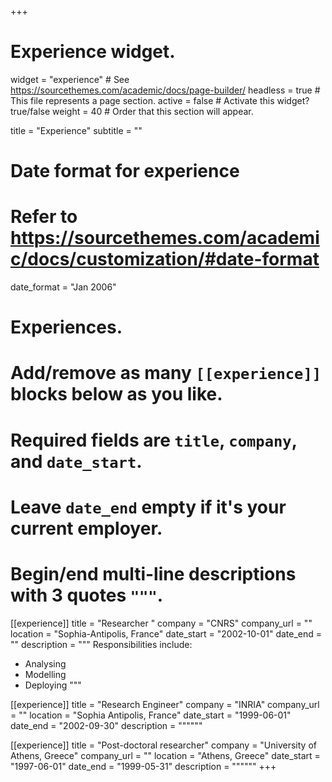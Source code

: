 +++
# Experience widget.
widget = "experience"  # See https://sourcethemes.com/academic/docs/page-builder/
headless = true  # This file represents a page section.
active = false  # Activate this widget? true/false
weight = 40  # Order that this section will appear.

title = "Experience"
subtitle = ""

# Date format for experience
#   Refer to https://sourcethemes.com/academic/docs/customization/#date-format
date_format = "Jan 2006"

# Experiences.
#   Add/remove as many `[[experience]]` blocks below as you like.
#   Required fields are `title`, `company`, and `date_start`.
#   Leave `date_end` empty if it's your current employer.
#   Begin/end multi-line descriptions with 3 quotes `"""`.
[[experience]]
  title = "Researcher "
  company = "CNRS"
  company_url = ""
  location = "Sophia-Antipolis, France"
  date_start = "2002-10-01"
  date_end = ""
  description = """
  Responsibilities include:
  
  * Analysing
  * Modelling
  * Deploying
  """

[[experience]]
  title = "Research Engineer"
  company = "INRIA"
  company_url = ""
  location = "Sophia Antipolis, France"
  date_start = "1999-06-01"
  date_end = "2002-09-30"
  description = """"""

[[experience]]
  title = "Post-doctoral researcher"
  company = "University of Athens, Greece"
  company_url = ""
  location = "Athens, Greece"
  date_start = "1997-06-01"
  date_end = "1999-05-31"
  description = """"""
+++
